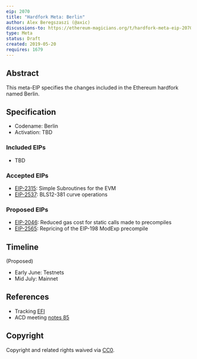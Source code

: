 ```yaml
---
eip: 2070
title: "Hardfork Meta: Berlin"
author: Alex Beregszaszi (@axic)
discussions-to: https://ethereum-magicians.org/t/hardfork-meta-eip-2070-berlin-discussion/3561
type: Meta
status: Draft
created: 2019-05-20
requires: 1679
---
```


## Abstract

This meta-EIP specifies the changes included in the Ethereum hardfork named Berlin.

## Specification

- Codename: Berlin
- Activation: TBD

### Included EIPs

- TBD

### Accepted EIPs

- [EIP-2315](https://eips.ethereum.org/EIPS/eip-2315): Simple Subroutines for the EVM
- [EIP-2537](https://github.com/ethereum/EIPs/pull/2537): BLS12-381 curve operations

### Proposed EIPs

- [EIP-2046](https://eips.ethereum.org/EIPS/eip-2046): Reduced gas cost for static calls made to precompiles
- [EIP-2565](https://eips.ethereum.org/EIPS/eip-2565): Repricing of the EIP-198 ModExp precompile

## Timeline

(Proposed)
- Early June: Testnets
- Mid July: Mainnet

## References

- Tracking [EFI](https://github.com/orgs/ethereum/projects/5)
- ACD meeting [notes 85](https://github.com/ethereum/pm/blob/ee277386af75621c48923f9740e4913ee241cd05/All%20Core%20Devs%20Meetings/Meeting%2085.md)

## Copyright

Copyright and related rights waived via [CC0](https://creativecommons.org/publicdomain/zero/1.0/).
